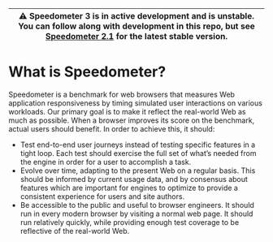 
| :warning: **Speedometer 3 is in active development and is unstable**. You can follow along with development in this repo, but see [Speedometer 2.1](https://browserbench.org/Speedometer2.1/) for the latest stable version.|
| --- |

# What is Speedometer?

Speedometer is a benchmark for web browsers that measures Web application responsiveness
by timing simulated user interactions on various workloads. Our primary goal is to make it
reflect the real-world Web as much as possible. When a browser improves its score on the
benchmark, actual users should benefit. In order to achieve this, it should:

- Test end-to-end user journeys instead of testing specific features in a tight loop. Each
  test should exercise the full set of what’s needed from the engine in order for a user to
  accomplish a task.
- Evolve over time, adapting to the present Web on a regular basis. This should be informed
  by current usage data, and by consensus about features which are important for engines to
  optimize to provide a consistent experience for users and site authors.
- Be accessible to the public and useful to browser engineers. It should run in every modern
  browser by visiting a normal web page. It should run relatively quickly, while providing
  enough test coverage to be reflective of the real-world Web.
